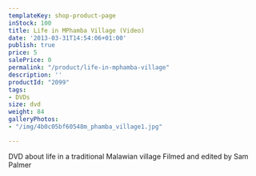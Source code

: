 ```yaml
---
templateKey: shop-product-page
inStock: 100
title: Life in MPhamba Village (Video)
date: '2013-03-31T14:54:06+01:00'
publish: true
price: 5
salePrice: 0
permalink: "/product/life-in-mphamba-village"
description: ''
productId: "2099"
tags:
- DVDs
size: dvd
weight: 84
galleryPhotos:
- "/img/4b0c05bf60548m_phamba_village1.jpg"

---
```

DVD about life in a traditional Malawian village Filmed and edited by Sam Palmer